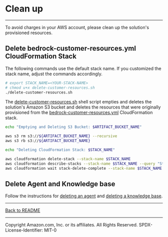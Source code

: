 # Clean up
---

To avoid charges in your AWS account, please clean up the solution's provisioned resources.

## Delete bedrock-customer-resources.yml CloudFormation Stack
The following commands use the default stack name. If you customized the stack name, adjust the commands accordingly.

```sh
# export STACK_NAME=<YOUR-STACK-NAME>
# chmod u+x delete-customer-resources.sh
./delete-customer-resources.sh
```

The [delete-customer-resources.sh](../shell/delete-customer-resources.sh) shell script empties and deletes the solution's Amazon S3 bucket and deletes the resources that were originally provisioned from the [bedrock-customer-resources.yml](../cfn/bedrock-customer-resources.yml) CloudFormation stack.

```sh
echo "Emptying and Deleting S3 Bucket: $ARTIFACT_BUCKET_NAME"

aws s3 rm s3://${ARTIFACT_BUCKET_NAME} --recursive
aws s3 rb s3://${ARTIFACT_BUCKET_NAME}

echo "Deleting CloudFormation Stack: $STACK_NAME"

aws cloudformation delete-stack --stack-name $STACK_NAME
aws cloudformation describe-stacks --stack-name $STACK_NAME --query "Stacks[0].StackStatus"
aws cloudformation wait stack-delete-complete --stack-name $STACK_NAME
```

## Delete Agent and Knowledge base
Follow the instructions for [deleting an agent](https://docs.aws.amazon.com/bedrock/latest/userguide/agents-edit.html#agents-delete) and [deleting a knowledge base](https://docs.aws.amazon.com/bedrock/latest/userguide/knowledge-base-manage.html).

---

[Back to README](../README.md)

---

Copyright Amazon.com, Inc. or its affiliates. All Rights Reserved.
SPDX-License-Identifier: MIT-0
